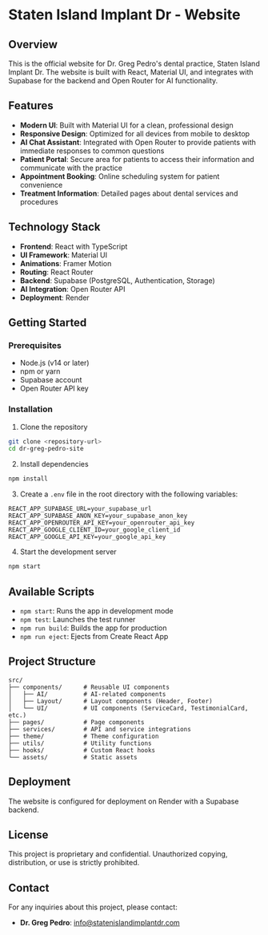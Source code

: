 # Staten Island Implant Dr - Website

## Overview

This is the official website for Dr. Greg Pedro's dental practice, Staten Island Implant Dr. The website is built with React, Material UI, and integrates with Supabase for the backend and Open Router for AI functionality.

## Features

- **Modern UI**: Built with Material UI for a clean, professional design
- **Responsive Design**: Optimized for all devices from mobile to desktop
- **AI Chat Assistant**: Integrated with Open Router to provide patients with immediate responses to common questions
- **Patient Portal**: Secure area for patients to access their information and communicate with the practice
- **Appointment Booking**: Online scheduling system for patient convenience
- **Treatment Information**: Detailed pages about dental services and procedures

## Technology Stack

- **Frontend**: React with TypeScript
- **UI Framework**: Material UI
- **Animations**: Framer Motion
- **Routing**: React Router
- **Backend**: Supabase (PostgreSQL, Authentication, Storage)
- **AI Integration**: Open Router API
- **Deployment**: Render

## Getting Started

### Prerequisites

- Node.js (v14 or later)
- npm or yarn
- Supabase account
- Open Router API key

### Installation

1. Clone the repository

```bash
git clone <repository-url>
cd dr-greg-pedro-site
```

2. Install dependencies

```bash
npm install
```

3. Create a `.env` file in the root directory with the following variables:

```
REACT_APP_SUPABASE_URL=your_supabase_url
REACT_APP_SUPABASE_ANON_KEY=your_supabase_anon_key
REACT_APP_OPENROUTER_API_KEY=your_openrouter_api_key
REACT_APP_GOOGLE_CLIENT_ID=your_google_client_id
REACT_APP_GOOGLE_API_KEY=your_google_api_key
```

4. Start the development server

```bash
npm start
```

## Available Scripts

- `npm start`: Runs the app in development mode
- `npm test`: Launches the test runner
- `npm run build`: Builds the app for production
- `npm run eject`: Ejects from Create React App

## Project Structure

```
src/
├── components/      # Reusable UI components
│   ├── AI/          # AI-related components
│   ├── Layout/      # Layout components (Header, Footer)
│   └── UI/          # UI components (ServiceCard, TestimonialCard, etc.)
├── pages/           # Page components
├── services/        # API and service integrations
├── theme/           # Theme configuration
├── utils/           # Utility functions
├── hooks/           # Custom React hooks
└── assets/          # Static assets
```

## Deployment

The website is configured for deployment on Render with a Supabase backend.

## License

This project is proprietary and confidential. Unauthorized copying, distribution, or use is strictly prohibited.

## Contact

For any inquiries about this project, please contact:

- **Dr. Greg Pedro**: [info@statenislandimplantdr.com](mailto:info@statenislandimplantdr.com)
